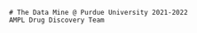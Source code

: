                # The Data Mine @ Purdue University 2021-2022
                AMPL Drug Discovery Team 
